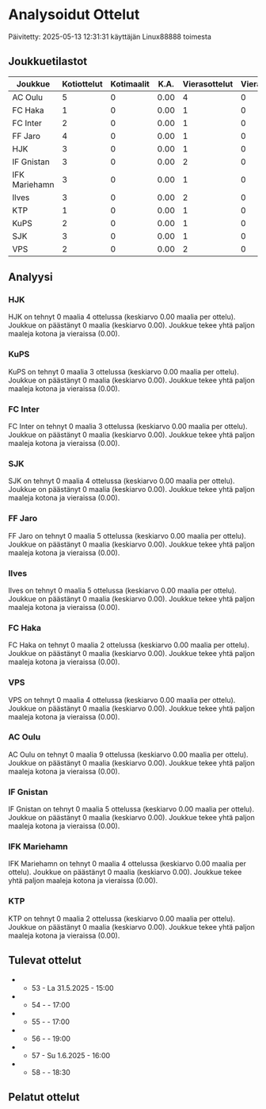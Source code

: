 # Analysoidut Ottelut

Päivitetty: 2025-05-13 12:31:31 käyttäjän Linux88888 toimesta

## Joukkuetilastot

| Joukkue | Kotiottelut | Kotimaalit | K.A. | Vierasottelut | Vierasmaalit | K.A. | Yhteensä |
|---------|-------------|------------|------|---------------|--------------|------|----------|
| AC Oulu | 5 | 0 | 0.00 | 4 | 0 | 0.00 | 0 |
| FC Haka | 1 | 0 | 0.00 | 1 | 0 | 0.00 | 0 |
| FC Inter | 2 | 0 | 0.00 | 1 | 0 | 0.00 | 0 |
| FF Jaro | 4 | 0 | 0.00 | 1 | 0 | 0.00 | 0 |
| HJK | 3 | 0 | 0.00 | 1 | 0 | 0.00 | 0 |
| IF Gnistan | 3 | 0 | 0.00 | 2 | 0 | 0.00 | 0 |
| IFK Mariehamn | 3 | 0 | 0.00 | 1 | 0 | 0.00 | 0 |
| Ilves | 3 | 0 | 0.00 | 2 | 0 | 0.00 | 0 |
| KTP | 1 | 0 | 0.00 | 1 | 0 | 0.00 | 0 |
| KuPS | 2 | 0 | 0.00 | 1 | 0 | 0.00 | 0 |
| SJK | 3 | 0 | 0.00 | 1 | 0 | 0.00 | 0 |
| VPS | 2 | 0 | 0.00 | 2 | 0 | 0.00 | 0 |

## Analyysi

### HJK
HJK on tehnyt 0 maalia 4 ottelussa (keskiarvo 0.00 maalia per ottelu). Joukkue on päästänyt 0 maalia (keskiarvo 0.00). Joukkue tekee yhtä paljon maaleja kotona ja vieraissa (0.00).

### KuPS
KuPS on tehnyt 0 maalia 3 ottelussa (keskiarvo 0.00 maalia per ottelu). Joukkue on päästänyt 0 maalia (keskiarvo 0.00). Joukkue tekee yhtä paljon maaleja kotona ja vieraissa (0.00).

### FC Inter
FC Inter on tehnyt 0 maalia 3 ottelussa (keskiarvo 0.00 maalia per ottelu). Joukkue on päästänyt 0 maalia (keskiarvo 0.00). Joukkue tekee yhtä paljon maaleja kotona ja vieraissa (0.00).

### SJK
SJK on tehnyt 0 maalia 4 ottelussa (keskiarvo 0.00 maalia per ottelu). Joukkue on päästänyt 0 maalia (keskiarvo 0.00). Joukkue tekee yhtä paljon maaleja kotona ja vieraissa (0.00).

### FF Jaro
FF Jaro on tehnyt 0 maalia 5 ottelussa (keskiarvo 0.00 maalia per ottelu). Joukkue on päästänyt 0 maalia (keskiarvo 0.00). Joukkue tekee yhtä paljon maaleja kotona ja vieraissa (0.00).

### Ilves
Ilves on tehnyt 0 maalia 5 ottelussa (keskiarvo 0.00 maalia per ottelu). Joukkue on päästänyt 0 maalia (keskiarvo 0.00). Joukkue tekee yhtä paljon maaleja kotona ja vieraissa (0.00).

### FC Haka
FC Haka on tehnyt 0 maalia 2 ottelussa (keskiarvo 0.00 maalia per ottelu). Joukkue on päästänyt 0 maalia (keskiarvo 0.00). Joukkue tekee yhtä paljon maaleja kotona ja vieraissa (0.00).

### VPS
VPS on tehnyt 0 maalia 4 ottelussa (keskiarvo 0.00 maalia per ottelu). Joukkue on päästänyt 0 maalia (keskiarvo 0.00). Joukkue tekee yhtä paljon maaleja kotona ja vieraissa (0.00).

### AC Oulu
AC Oulu on tehnyt 0 maalia 9 ottelussa (keskiarvo 0.00 maalia per ottelu). Joukkue on päästänyt 0 maalia (keskiarvo 0.00). Joukkue tekee yhtä paljon maaleja kotona ja vieraissa (0.00).

### IF Gnistan
IF Gnistan on tehnyt 0 maalia 5 ottelussa (keskiarvo 0.00 maalia per ottelu). Joukkue on päästänyt 0 maalia (keskiarvo 0.00). Joukkue tekee yhtä paljon maaleja kotona ja vieraissa (0.00).

### IFK Mariehamn
IFK Mariehamn on tehnyt 0 maalia 4 ottelussa (keskiarvo 0.00 maalia per ottelu). Joukkue on päästänyt 0 maalia (keskiarvo 0.00). Joukkue tekee yhtä paljon maaleja kotona ja vieraissa (0.00).

### KTP
KTP on tehnyt 0 maalia 2 ottelussa (keskiarvo 0.00 maalia per ottelu). Joukkue on päästänyt 0 maalia (keskiarvo 0.00). Joukkue tekee yhtä paljon maaleja kotona ja vieraissa (0.00).

## Tulevat ottelut

- - 53 - La 31.5.2025 - 15:00
- - 54 -  - 17:00
- - 55 -  - 17:00
- - 56 -  - 19:00
- - 57 - Su 1.6.2025 - 16:00
- - 58 -  - 18:30

## Pelatut ottelut

